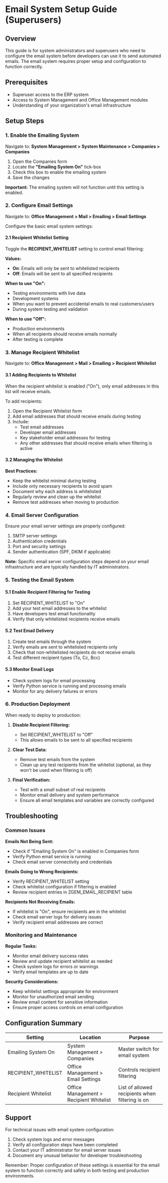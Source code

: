 # Email System Setup Guide (Superusers)

## Overview
This guide is for system administrators and superusers who need to configure the email system before developers can use it to send automated emails. The email system requires proper setup and configuration to function correctly.

## Prerequisites
- Superuser access to the ERP system
- Access to System Management and Office Management modules
- Understanding of your organization's email infrastructure

## Setup Steps

### 1. Enable the Emailing System

Navigate to: **System Management > System Maintenance > Companies > Companies**

1. Open the Companies form
2. Locate the **"Emailing System On"** tick-box
3. Check this box to enable the emailing system
4. Save the changes

**Important:** The emailing system will not function until this setting is enabled.

### 2. Configure Email Settings

Navigate to: **Office Management > Mail > Emailing > Email Settings**

Configure the basic email system settings:

#### 2.1 Recipient Whitelist Setting

Toggle the **RECIPIENT_WHITELIST** setting to control email filtering:

**Values:**
- **On**: Emails will only be sent to whitelisted recipients
- **Off**: Emails will be sent to all specified recipients

**When to use "On":**
- Testing environments with live data
- Development systems
- When you want to prevent accidental emails to real customers/users
- During system testing and validation

**When to use "Off":**
- Production environments
- When all recipients should receive emails normally
- After testing is complete

### 3. Manage Recipient Whitelist

Navigate to: **Office Management > Mail > Emailing > Recipient Whitelist**

#### 3.1 Adding Recipients to Whitelist

When the recipient whitelist is enabled ("On"), only email addresses in this list will receive emails.

To add recipients:
1. Open the Recipient Whitelist form
2. Add email addresses that should receive emails during testing
3. Include:
   - Test email addresses
   - Developer email addresses
   - Key stakeholder email addresses for testing
   - Any other addresses that should receive emails when filtering is active

#### 3.2 Managing the Whitelist

**Best Practices:**
- Keep the whitelist minimal during testing
- Include only necessary recipients to avoid spam
- Document why each address is whitelisted
- Regularly review and clean up the whitelist
- Remove test addresses when moving to production

### 4. Email Server Configuration

Ensure your email server settings are properly configured:

1. SMTP server settings
2. Authentication credentials
3. Port and security settings
4. Sender authentication (SPF, DKIM if applicable)

**Note:** Specific email server configuration steps depend on your email infrastructure and are typically handled by IT administrators.

### 5. Testing the Email System

#### 5.1 Enable Recipient Filtering for Testing
1. Set RECIPIENT_WHITELIST to "On"
2. Add your test email addresses to the whitelist
3. Have developers test email functionality
4. Verify that only whitelisted recipients receive emails

#### 5.2 Test Email Delivery
1. Create test emails through the system
2. Verify emails are sent to whitelisted recipients only
3. Check that non-whitelisted recipients do not receive emails
4. Test different recipient types (To, Cc, Bcc)

#### 5.3 Monitor Email Logs
- Check system logs for email processing
- Verify Python service is running and processing emails
- Monitor for any delivery failures or errors

### 6. Production Deployment

When ready to deploy to production:

1. **Disable Recipient Filtering:**
   - Set RECIPIENT_WHITELIST to "Off"
   - This allows emails to be sent to all specified recipients

2. **Clear Test Data:**
   - Remove test emails from the system
   - Clean up any test recipients from the whitelist (optional, as they won't be used when filtering is off)

3. **Final Verification:**
   - Test with a small subset of real recipients
   - Monitor email delivery and system performance
   - Ensure all email templates and variables are correctly configured

## Troubleshooting

### Common Issues

**Emails Not Being Sent:**
- Check if "Emailing System On" is enabled in Companies form
- Verify Python email service is running
- Check email server connectivity and credentials

**Emails Going to Wrong Recipients:**
- Verify RECIPIENT_WHITELIST setting
- Check whitelist configuration if filtering is enabled
- Review recipient entries in ZGEM_EMAIL_RECIPIENT table

**Recipients Not Receiving Emails:**
- If whitelist is "On", ensure recipients are in the whitelist
- Check email server logs for delivery issues
- Verify recipient email addresses are correct

### Monitoring and Maintenance

**Regular Tasks:**
- Monitor email delivery success rates
- Review and update recipient whitelist as needed
- Check system logs for errors or warnings
- Verify email templates are up to date

**Security Considerations:**
- Keep whitelist settings appropriate for environment
- Monitor for unauthorized email sending
- Review email content for sensitive information
- Ensure proper access controls on email configuration

## Configuration Summary

| Setting | Location | Purpose |
|---------|----------|---------|
| Emailing System On | System Management > Companies | Master switch for email system |
| RECIPIENT_WHITELIST | Office Management > Email Settings | Controls recipient filtering |
| Recipient Whitelist | Office Management > Recipient Whitelist | List of allowed recipients when filtering is on |

## Support

For technical issues with email system configuration:
1. Check system logs and error messages
2. Verify all configuration steps have been completed
3. Contact your IT administrator for email server issues
4. Document any unusual behavior for developer troubleshooting

Remember: Proper configuration of these settings is essential for the email system to function correctly and safely in both testing and production environments.
